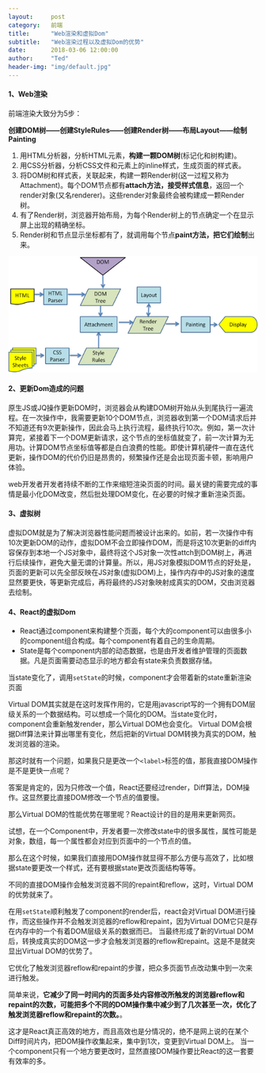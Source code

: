 ```yaml
---
layout:     post
category:   前端
title:      "Web渲染和虚拟Dom"
subtitle:   "Web渲染过程以及虚拟Dom的优势"
date:       2018-03-06 12:00:00
author:     "Ted"
header-img: "img/default.jpg"
---
```


#### 1、Web渲染

前端渲染大致分为5步：

**创建DOM树——创建StyleRules——创建Render树——布局Layout——绘制Painting**

1. 用HTML分析器，分析HTML元素，**构建一颗DOM树**(标记化和树构建)。
2. 用CSS分析器，分析CSS文件和元素上的inline样式，生成页面的样式表。
3. 将DOM树和样式表，关联起来，构建一颗Render树(这一过程又称为Attachment)。每个DOM节点都有**attach方法，接受样式信息**，返回一个render对象(又名renderer)。这些render对象最终会被构建成一颗Render树。
4. 有了Render树，浏览器开始布局，为每个Render树上的节点确定一个在显示屏上出现的精确坐标。
5. Render树和节点显示坐标都有了，就调用每个节点**paint方法，把它们绘制**出来。 

![img](/img/Simple_7/54.png)

#### 2、更新Dom造成的问题

原生JS或JQ操作更新DOM时，浏览器会从构建DOM树开始从头到尾执行一遍流程。在一次操作中，我需要更新10个DOM节点，浏览器收到第一个DOM请求后并不知道还有9次更新操作，因此会马上执行流程，最终执行10次。例如，第一次计算完，紧接着下一个DOM更新请求，这个节点的坐标值就变了，前一次计算为无用功。计算DOM节点坐标值等都是白白浪费的性能。即使计算机硬件一直在迭代更新，操作DOM的代价仍旧是昂贵的，频繁操作还是会出现页面卡顿，影响用户体验。

web开发者开发者持续不断的工作来缩短渲染页面的时间。最关键的需要完成的事情是最小化DOM改变，然后批处理DOM变化，在必要的时候才重新渲染页面。

#### 3、虚拟树

虚拟DOM就是为了解决浏览器性能问题而被设计出来的。如前，若一次操作中有10次更新DOM的动作，虚拟DOM不会立即操作DOM，而是将这10次更新的diff内容保存到本地一个JS对象中，最终将这个JS对象一次性attch到DOM树上，再进行后续操作，避免大量无谓的计算量。所以，用JS对象模拟DOM节点的好处是，页面的更新可以先全部反映在JS对象(虚拟DOM)上，操作内存中的JS对象的速度显然要更快，等更新完成后，再将最终的JS对象映射成真实的DOM，交由浏览器去绘制。

#### 4、React的虚拟Dom

- React通过component来构建整个页面，每个大的component可以由很多小的component组合构成。每个component有着自己的生命周期。
- State是每个component内部的动态数据，也是由开发者维护管理的页面数据。凡是页面需要动态显示的地方都会有state来负责数据存储。

当state变化了，调用`setState`的时候，component才会带着新的state重新渲染页面

Virtual DOM其实就是在这时发挥作用的，它是用javascript写的一个拥有DOM层级关系的一个数据结构。可以想成一个简化的DOM。当state变化时，component会重新触发render，那么Virtual DOM也会变化。 Virtual DOM会根据Diff算法来计算出哪里有变化，然后把新的Virtual DOM转换为真实的DOM，触发浏览器的渲染。

那这时就有一个问题，如果我只是更改一个`<label>`标签的值，那我直接DOM操作是不是更快一点呢？

答案是肯定的，因为只修改一个值，React还要经过render，Diff算法，DOM操作。这显然要比直接DOM修改一个节点的值要慢。

那么Virtual DOM的性能优势在哪里呢？React设计的目的是用来更新网页。

试想，在一个Component中，开发者要一次修改state中的很多属性，属性可能是对象，数组，每一个属性都会对应到页面中的一个节点的值。

那么在这个时候，如果我们直接用DOM操作就显得不那么方便与高效了，比如根据state要更改一个样式，还有要根据state更改页面结构等等。

不同的直接DOM操作会触发浏览器不同的repaint和reflow，这时，Virtual DOM的优势就来了。

在用`setState`顺利触发了component的render后，react会对Virtual DOM进行操作，而这些操作并不会触发浏览器的reflow和repaint，因为Virtual DOM它只是存在内存中的一个有着DOM层级关系的数据而已。 当最终形成了新的Virtual DOM后，转换成真实的DOM这一步才会触发浏览器的reflow和repaint。这是不是就突显出Virtual DOM的优势了。

它优化了触发浏览器reflow和repaint的步骤，把众多页面节点改动集中到一次来进行触发。

简单来说，**它减少了同一时间内的页面多处内容修改所触发的浏览器reflow和repaint的次数，可能把多个不同的DOM操作集中减少到了几次甚至一次，优化了触发浏览器reflow和repaint的次数。**。

这才是React真正高效的地方，而且高效也是分情况的，绝不是网上说的在某个Diff时间片内，把DOM操作收集起来，集中到1次，变更到Virtual DOM上。 当一个component只有一个地方要更改时，显然直接DOM操作要比React的这一套要有效率的多。

